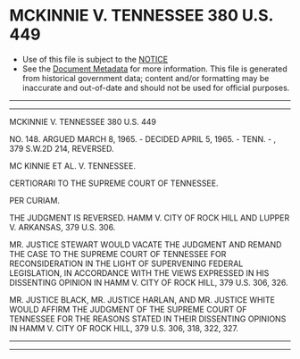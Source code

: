 ---
---

# MCKINNIE V. TENNESSEE 380 U.S. 449

* Use of this file is subject to the [NOTICE](https://github.com/publicdocs/notice/blob/master/NOTICE)
* See the [Document Metadata](../../../) for more information.
  This file is generated from historical government data; content and/or formatting may be inaccurate and out-of-date and should not be used for official purposes.

----------
----------

MCKINNIE V. TENNESSEE 380 U.S. 449

NO. 148.  ARGUED MARCH 8, 1965.  - DECIDED APRIL 5, 1965.  - TENN. - , 379 S.W.2D 214, REVERSED.

MC KINNIE ET AL. V. TENNESSEE.

CERTIORARI TO THE SUPREME COURT OF TENNESSEE.

PER CURIAM.

THE JUDGMENT IS REVERSED.  HAMM V. CITY OF ROCK HILL AND LUPPER V. ARKANSAS, 379 U.S. 306.

MR. JUSTICE STEWART WOULD VACATE THE JUDGMENT AND REMAND THE CASE TO THE SUPREME COURT OF TENNESSEE FOR RECONSIDERATION IN THE LIGHT OF SUPERVENING FEDERAL LEGISLATION, IN ACCORDANCE WITH THE VIEWS EXPRESSED IN HIS DISSENTING OPINION IN HAMM V. CITY OF ROCK HILL, 379 U.S. 306, 326.

MR. JUSTICE BLACK, MR. JUSTICE HARLAN, AND MR. JUSTICE WHITE WOULD AFFIRM THE JUDGMENT OF THE SUPREME COURT OF TENNESSEE FOR THE REASONS STATED IN THEIR DISSENTING OPINIONS IN HAMM V. CITY OF ROCK HILL, 379 U.S. 306, 318, 322, 327.


----------
----------

